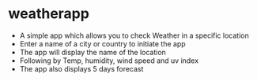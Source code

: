 # weatherapp
* A simple app which allows you to check Weather in a specific location
* Enter a name of a city or country to initiate the app
* The app will display the name of the location
* Following by Temp, humidity, wind speed and uv index
* The app also displays 5 days forecast